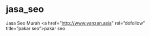# jasa_seo
Jasa Seo Murah 
<a href="http://www.yanzen.asia" rel=”dofollow” title=”pakar seo”>pakar seo</a>
